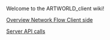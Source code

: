 Welcome to the ARTWORLD_client wiki!

[Overview Network Flow Client side](https://github.com/studioplaynl/ARTWORLD_client/wiki/Network-Flow-Client-Side)

[Server API calls](https://github.com/studioplaynl/ARTWORLD_client/wiki/API.js)
